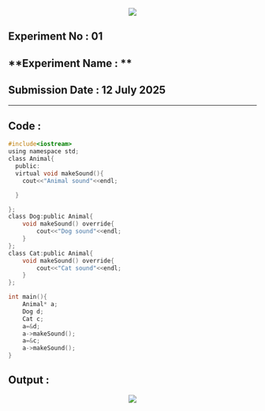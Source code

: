 <p align="center">
<img src="https://github.com/user-attachments/assets/2f13050e-5f59-4f3f-9d1a-e6c9513ebc16">


## **Experiment No : 01**
## **Experiment Name : **
## **Submission Date : 12 July 2025**
----------

## **Code :**
```C
#include<iostream>
using namespace std;
class Animal{
  public:
  virtual void makeSound(){
    cout<<"Animal sound"<<endl;

  }

};
class Dog:public Animal{
    void makeSound() override{
        cout<<"Dog sound"<<endl;
    }
};
class Cat:public Animal{
    void makeSound() override{
        cout<<"Cat sound"<<endl;
    }
};

int main(){
    Animal* a;
    Dog d;
    Cat c;
    a=&d;
    a->makeSound();
    a=&c;
    a->makeSound();
}
```
## **Output :**
<p align="center">
<img src="https://github.com/user-attachments/assets/3328b99d-1211-4472-a28a-142a653add1b">
